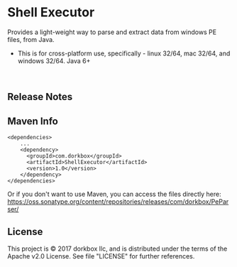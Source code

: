 Shell Executor
==============

Provides a light-weight way to parse and extract data from windows PE files, from Java.

 

- This is for cross-platform use, specifically - linux 32/64, mac 32/64, and windows 32/64. Java 6+


&nbsp; 
&nbsp; 

Release Notes 
---------
 
  
Maven Info
---------
```
<dependencies>
    ...
    <dependency>
      <groupId>com.dorkbox</groupId>
      <artifactId>ShellExecutor</artifactId>
      <version>1.0</version>
    </dependency>
</dependencies>
```

Or if you don't want to use Maven, you can access the files directly here:  
https://oss.sonatype.org/content/repositories/releases/com/dorkbox/PeParser/  


License
---------
This project is © 2017 dorkbox llc, and is distributed under the terms of the Apache v2.0 License. See file "LICENSE" for further references.

